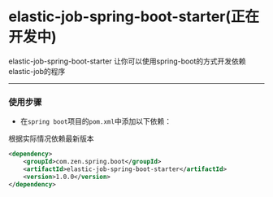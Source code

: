  elastic-job-spring-boot-starter(正在开发中)
===================================
 elastic-job-spring-boot-starter
让你可以使用spring-boot的方式开发依赖elastic-job的程序

*****

### 使用步骤

* 在`spring boot`项目的`pom.xml`中添加以下依赖：

根据实际情况依赖最新版本
```xml
<dependency>
    <groupId>com.zen.spring.boot</groupId>
    <artifactId>elastic-job-spring-boot-starter</artifactId>
    <version>1.0.0</version>
</dependency>
```

